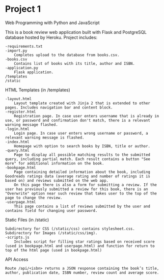 # Project 1

Web Programming with Python and JavaScript

This is a book review web application built with Flask and PostgreSQL database hosted by Heroku.
Project includes:

	-requirements.txt
	-import.py
		Completes upload to the database from books.csv.
	-books.csv
		Contains list of books with its title, author and ISBN.
	-application.py
		Flask application.
	/templates
	/static

HTML Templates (in /templates)

	-layout.html
		Layout template created with Jinja 2 that is extended to other pages. Includes navigation bar and content block. 
	-register.html
		Registration page. In case user enters username that is already in use, or password and confirmation don't match, there is a relevant warning message flashed.
	-login.html
		Login page. In case user enters wrong username or password, a relevant warning message is flashed.
	-index.html
		Homepage with option to search books by ISBN, title or author.
	-query.html
		Page to display all possible matching results to the submitted query, including partial match. Each result contains a button "See more" for additional information on the book. 
	-bookpage.html
		Page containing detailed information about the book, including Goodreads ratings data (average rating and number of ratings it is based on) and reviews submitted on the web app. 
		On this page there is also a form for submitting a review. If the user has previously submitted a review for this book, there is an "Overwrite" option near such review that takes user to the top of the page to change the review.
	-userpage.html
		This page contains a list of reviews submitted by the user and contains field for changing user password.

Static Files (in /static)

	Subdirectory for CSS (/static/css) contains stylesheet.css.
	Subdirectory for Images (/static/css/img).
	-scripts.js
		Includes script for filling star ratings based on received score (used in bookpage.html and userpage.html) and function for return to top of the html page (used in bookpage.html) 

API Access

	Route /api/<isbn> returns a JSON response containing the book’s title, author, publication date, ISBN number, review count and average score.
